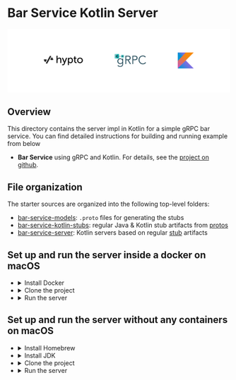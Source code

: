 # Bar Service Kotlin Server

![](logo/hypto_grpc_kotlin.png)

## Overview

This directory contains the server impl in Kotlin for a simple gRPC bar service. 
You can find detailed instructions for building and running example from below

- **Bar Service** using gRPC and Kotlin. For details, see the [project on github](https://github.com/hwslabs/bar-service-kotlin-server).

## File organization

The starter sources are organized into the following top-level folders:

- [bar-service-models](bar-service-models): `.proto` files for generating the stubs
- [bar-service-kotlin-stubs](bar-service-kotlin-stubs): regular Java & Kotlin stub artifacts from [protos][]
- [bar-service-server](bar-service-server): Kotlin servers based on regular [stub][] artifacts

## Set up and run the server inside a docker on macOS
- <details>
  <summary>Install Docker</summary>

  Download and install the latest version of docker:
  [Download Latest Docker](https://docs.docker.com/desktop/mac/install/)

- <details>
  <summary>Clone the project</summary>

  Clone the project recursively cloning all submodules

  ```sh
  git clone https://github.com/hwslabs/grpc-kotlin-starter.git --recurse-submodules
  ```
  
  Navigate into the project:
  ```sh
  cd grpc-kotlin-starter
  ```

- <details>
  <summary>Run the server</summary>

  Build a docker image and run the server on a container:
  ```sh
  docker-compose up
  ```
  This will start the server and open up the 50051 port for connections


## Set up and run the server without any containers on macOS
- <details>
  <summary>Install Homebrew</summary>

  Download and install Homebrew:

  ```sh
  /bin/bash -c "$(curl -fsSL https://raw.githubusercontent.com/Homebrew/install/HEAD/install.sh)"
  ```

- <details>
  <summary>Install JDK</summary>

  Install any version of JDK (8 preferred):

  ```sh
  brew install openjdk@8
  ```

  Add the installed version of JDK to your path through .zshrc or .bash_profile

  ```sh
  echo 'export PATH="/usr/local/opt/openjdk@8/bin:$PATH"' >> ~/.zshrc
  source ~/.zshrc
  ```

  or

  ```sh
  echo 'export PATH="/usr/local/opt/openjdk@8/bin:$PATH"' >> ~/.bash_profile
  source ~/.bash_profile
  ```

- <details>
  <summary>Clone the project</summary>

  Clone the project recursively cloning all submodules

  ```sh
  git clone https://github.com/hwslabs/grpc-kotlin-starter.git --recurse-submodules
  ```

  Navigate into the project:
  ```sh
  cd grpc-kotlin-starter
  ```

- <details>
  <summary>Run the server</summary>

  Start the server:

  ```sh
  ./gradlew :server:BarServer
  ```

  This will start the server and open up the 50051 port for connections

[grpc.io Kotlin/JVM]: https://grpc.io/docs/languages/kotlin/
[Quick start]: https://grpc.io/docs/languages/kotlin/quickstart/
[Basics tutorial]: https://grpc.io/docs/languages/kotlin/basics/
[protos]: protos
[stub]: stub

